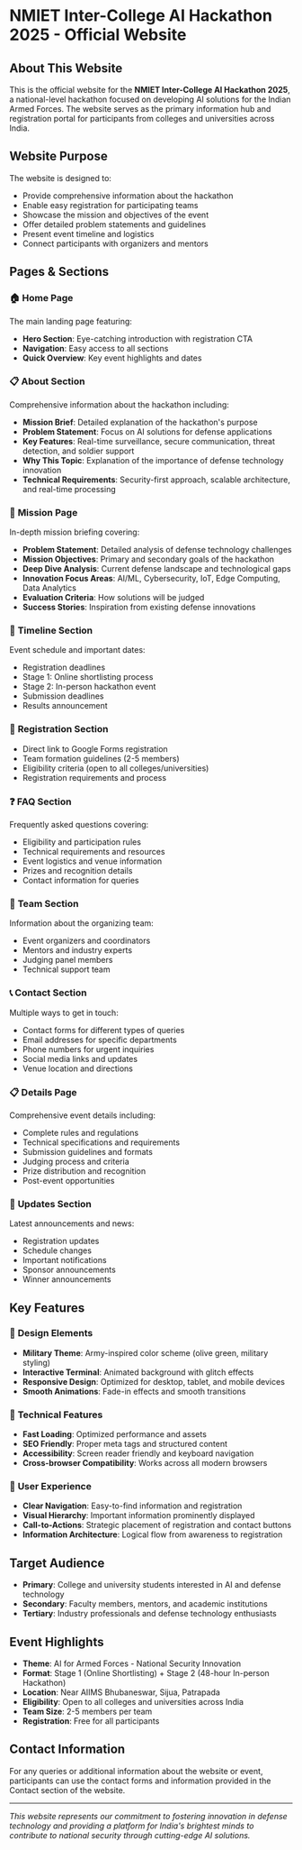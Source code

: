 # NMIET Inter-College AI Hackathon 2025 - Official Website

## About This Website

This is the official website for the **NMIET Inter-College AI Hackathon 2025**, a national-level hackathon focused on developing AI solutions for the Indian Armed Forces. The website serves as the primary information hub and registration portal for participants from colleges and universities across India.

## Website Purpose

The website is designed to:
- Provide comprehensive information about the hackathon
- Enable easy registration for participating teams
- Showcase the mission and objectives of the event
- Offer detailed problem statements and guidelines
- Present event timeline and logistics
- Connect participants with organizers and mentors

## Pages & Sections

### 🏠 **Home Page**
The main landing page featuring:
- **Hero Section**: Eye-catching introduction with registration CTA
- **Navigation**: Easy access to all sections
- **Quick Overview**: Key event highlights and dates

### 📋 **About Section**
Comprehensive information about the hackathon including:
- **Mission Brief**: Detailed explanation of the hackathon's purpose
- **Problem Statement**: Focus on AI solutions for defense applications
- **Key Features**: Real-time surveillance, secure communication, threat detection, and soldier support
- **Why This Topic**: Explanation of the importance of defense technology innovation
- **Technical Requirements**: Security-first approach, scalable architecture, and real-time processing

### 🎯 **Mission Page**
In-depth mission briefing covering:
- **Problem Statement**: Detailed analysis of defense technology challenges
- **Mission Objectives**: Primary and secondary goals of the hackathon
- **Deep Dive Analysis**: Current defense landscape and technological gaps
- **Innovation Focus Areas**: AI/ML, Cybersecurity, IoT, Edge Computing, Data Analytics
- **Evaluation Criteria**: How solutions will be judged
- **Success Stories**: Inspiration from existing defense innovations

### 📅 **Timeline Section**
Event schedule and important dates:
- Registration deadlines
- Stage 1: Online shortlisting process
- Stage 2: In-person hackathon event
- Submission deadlines
- Results announcement

### 📝 **Registration Section**
- Direct link to Google Forms registration
- Team formation guidelines (2-5 members)
- Eligibility criteria (open to all colleges/universities)
- Registration requirements and process

### ❓ **FAQ Section**
Frequently asked questions covering:
- Eligibility and participation rules
- Technical requirements and resources
- Event logistics and venue information
- Prizes and recognition details
- Contact information for queries

### 👥 **Team Section**
Information about the organizing team:
- Event organizers and coordinators
- Mentors and industry experts
- Judging panel members
- Technical support team

### 📞 **Contact Section**
Multiple ways to get in touch:
- Contact forms for different types of queries
- Email addresses for specific departments
- Phone numbers for urgent inquiries
- Social media links and updates
- Venue location and directions

### 📋 **Details Page**
Comprehensive event details including:
- Complete rules and regulations
- Technical specifications and requirements
- Submission guidelines and formats
- Judging process and criteria
- Prize distribution and recognition
- Post-event opportunities

### 🔄 **Updates Section**
Latest announcements and news:
- Registration updates
- Schedule changes
- Important notifications
- Sponsor announcements
- Winner announcements

## Key Features

### 🎨 **Design Elements**
- **Military Theme**: Army-inspired color scheme (olive green, military styling)
- **Interactive Terminal**: Animated background with glitch effects
- **Responsive Design**: Optimized for desktop, tablet, and mobile devices
- **Smooth Animations**: Fade-in effects and smooth transitions

### 🔧 **Technical Features**
- **Fast Loading**: Optimized performance and assets
- **SEO Friendly**: Proper meta tags and structured content
- **Accessibility**: Screen reader friendly and keyboard navigation
- **Cross-browser Compatibility**: Works across all modern browsers

### 🎯 **User Experience**
- **Clear Navigation**: Easy-to-find information and registration
- **Visual Hierarchy**: Important information prominently displayed
- **Call-to-Actions**: Strategic placement of registration and contact buttons
- **Information Architecture**: Logical flow from awareness to registration

## Target Audience

- **Primary**: College and university students interested in AI and defense technology
- **Secondary**: Faculty members, mentors, and academic institutions
- **Tertiary**: Industry professionals and defense technology enthusiasts

## Event Highlights

- **Theme**: AI for Armed Forces - National Security Innovation
- **Format**: Stage 1 (Online Shortlisting) + Stage 2 (48-hour In-person Hackathon)
- **Location**: Near AIIMS Bhubaneswar, Sijua, Patrapada
- **Eligibility**: Open to all colleges and universities across India
- **Team Size**: 2-5 members per team
- **Registration**: Free for all participants

## Contact Information

For any queries or additional information about the website or event, participants can use the contact forms and information provided in the Contact section of the website.

---

*This website represents our commitment to fostering innovation in defense technology and providing a platform for India's brightest minds to contribute to national security through cutting-edge AI solutions.*